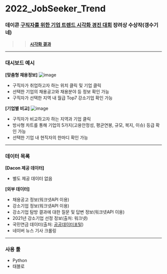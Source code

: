 # 2022_JobSeeker_Trend

### 데이콘 **[구직자를 위한 기업 트렌드 시각화 경진 대회](https://dacon.io/competitions/official/235866/overview/description)** 장려상 수상작(갱수기네)
>> **[시각화 결과](https://public.tableau.com/views/_03_16443067025420/_zip?:language=ko-KR&:retry=yes&:display_count=n&:origin=viz_share_link)**

---
### 대시보드 예시
**[맞춤형 채용정보]**
![image](https://user-images.githubusercontent.com/93170319/154000898-4585942b-0030-4824-8d0e-a7f2fee25175.png)

- 구직자가 취업하고자 하는 위치 클릭 및 기업 클릭
- 선택한 기업의 채용공고와 채용분야 등 정보 확인 가능
- 구직자가 선택한 지역 내 월급 Top7 강소기업 확인 가능


**[기업별 비교]**
![image](https://user-images.githubusercontent.com/93170319/154000993-00bb4217-8b42-4359-bf35-26b6a07b2269.png)

- 구직자가 비교하고자 하는 지역과 기업 클릭
- 방사형 차트를 통해 기업의 5가지(고용안정성, 평균연봉, 규모, 복지, 이슈) 등급 확인 가능
- 선택한 기업 내 현직자의 한마디 확인 가능

---
### 데이터 목록
**[Dacon 제공 데이터]**
- 별도 제공 데이터 없음

**[외부 데이터]**
- 채용공고 정보(워크넷API 이용)
- 강소기업 정보(워크넷API 이용)
- 강소기업 탐방 결과에 대한 질문 및 답변 정보(워크넷API 이용)
- 2021년 강소기업 선정 정보(출처: 워크넷)
- 국민연금 데이터(출처: [공공데이터포털](https://www.data.go.kr/data/15083277/fileData.do))
- 네이버 뉴스 기사 크롤링

---
### 사용 툴
- Python
- 태블로
